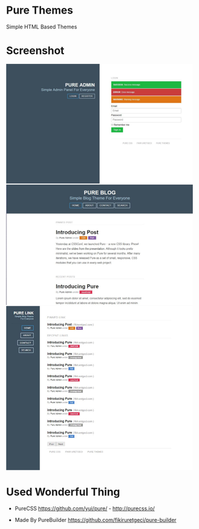 Pure Themes
===============

Simple HTML Based Themes

# Screenshot

![Pure Admin Screen](https://github.com/uretgec/pure-themes/raw/screenshot/pure-admin/screen_login.JPG)
![Pure Blog Screen](https://github.com/uretgec/pure-themes/raw/screenshot/pure-blog/screen_home.JPG)
![Pure Link Screen](https://github.com/uretgec/pure-themes/raw/screenshot/pure-link/screen_home.JPG)

# Used Wonderful Thing

* PureCSS https://github.com/yui/pure/ - http://purecss.io/

* Made By PureBuilder https://github.com/fikiruretgeci/pure-builder